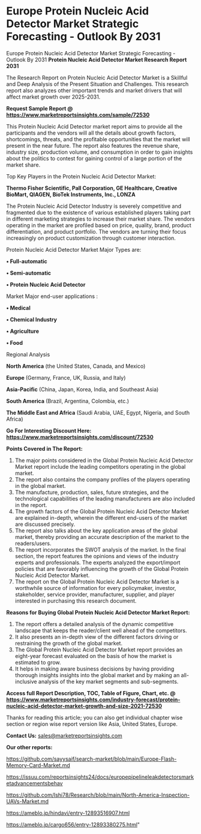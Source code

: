 # Europe Protein Nucleic Acid Detector Market Strategic Forecasting - Outlook By 2031
 Europe Protein Nucleic Acid Detector Market Strategic Forecasting - Outlook By 2031
<strong>Protein Nucleic Acid Detector Market Research Report 2031</strong>

The Research Report on Protein Nucleic Acid Detector Market is a Skillful and Deep Analysis of the Present Situation and Challenges. This research report also analyzes other important trends and market drivers that will affect market growth over 2025-2031.

<strong>Request Sample Report @ <a href=https://www.marketreportsinsights.com/sample/72530>https://www.marketreportsinsights.com/sample/72530</a></strong>

This Protein Nucleic Acid Detector market report aims to provide all the participants and the vendors will all the details about growth factors, shortcomings, threats, and the profitable opportunities that the market will present in the near future. The report also features the revenue share, industry size, production volume, and consumption in order to gain insights about the politics to contest for gaining control of a large portion of the market share.

Top Key Players in the Protein Nucleic Acid Detector Market:

<strong>Thermo Fisher Scientific, Pall Corporation, GE Healthcare, Creative BioMart, QIAGEN, BioTek Instruments, Inc., LONZA</strong>

The Protein Nucleic Acid Detector Industry is severely competitive and fragmented due to the existence of various established players taking part in different marketing strategies to increase their market share. The vendors operating in the market are profiled based on price, quality, brand, product differentiation, and product portfolio. The vendors are turning their focus increasingly on product customization through customer interaction.

Protein Nucleic Acid Detector Market Major Types are:

<strong>• Full-automatic

• Semi-automatic

• Protein Nucleic Acid Detector</strong>

Market Major end-user applications :

<strong>• Medical

• Chemical Industry

• Agriculture

• Food</strong>

Regional Analysis

</u><strong><b>North America</b></strong> (the United States, Canada, and Mexico)

<strong><b>Europe </b></strong>(Germany, France, UK, Russia, and Italy)

<strong><b>Asia-Pacific</b></strong> (China, Japan, Korea, India, and Southeast Asia)

<strong><b>South America</b></strong> (Brazil, Argentina, Colombia, etc.)

<strong><b>The Middle East and Africa</b></strong> (Saudi Arabia, UAE, Egypt, Nigeria, and South Africa)

<strong>Go For Interesting Discount Here: <a href=https://www.marketreportsinsights.com/discount/72530>https://www.marketreportsinsights.com/discount/72530</a></strong>

<strong>Points Covered in The Report:</strong>
<ol>
  <li>The major points considered in the Global Protein Nucleic Acid Detector Market report include the leading competitors operating in the global market.</li>
  <li>The report also contains the company profiles of the players operating in the global market.</li>
  <li>The manufacture, production, sales, future strategies, and the technological capabilities of the leading manufacturers are also included in the report.</li>
  <li>The growth factors of the Global Protein Nucleic Acid Detector Market are explained in-depth, wherein the different end-users of the market are discussed precisely.</li>
  <li>The report also talks about the key application areas of the global market, thereby providing an accurate description of the market to the readers/users.</li>
  <li>The report incorporates the SWOT analysis of the market. In the final section, the report features the opinions and views of the industry experts and professionals. The experts analyzed the export/import policies that are favorably influencing the growth of the Global Protein Nucleic Acid Detector Market.</li>
  <li>The report on the Global Protein Nucleic Acid Detector Market is a worthwhile source of information for every policymaker, investor, stakeholder, service provider, manufacturer, supplier, and player interested in purchasing this research document.</li>
</ol>
<strong>Reasons for Buying Global Protein Nucleic Acid Detector Market Report:</strong>

<ol>
  <li>The report offers a detailed analysis of the dynamic competitive landscape that keeps the reader/client well ahead of the competitors.</li>
  <li>It also presents an in-depth view of the different factors driving or restraining the growth of the global market.</li>
  <li>The Global Protein Nucleic Acid Detector Market report provides an eight-year forecast evaluated on the basis of how the market is estimated to grow.</li>
  <li>It helps in making aware business decisions by having providing thorough insights insights into the global market and by making an all-inclusive analysis of the key market segments and sub-segments.</li>
</ol>
<strong>Access full Report Description, TOC, Table of Figure, Chart, etc. @ <a href=https://www.marketreportsinsights.com/industry-forecast/protein-nucleic-acid-detector-market-growth-and-size-2021-72530>https://www.marketreportsinsights.com/industry-forecast/protein-nucleic-acid-detector-market-growth-and-size-2021-72530</a></strong>


Thanks for reading this article; you can also get individual chapter wise section or region wise report version like Asia, United States, Europe.

<strong>Contact Us:</strong>
sales@marketreportsinsights.com

<strong>Our other reports:</strong>

<a href=https://github.com/sayysaif/search-market/blob/main/Europe-Flash-Memory-Card-Market.md>https://github.com/sayysaif/search-market/blob/main/Europe-Flash-Memory-Card-Market.md</a>

<a href=https://issuu.com/reportsinsights24/docs/europepipelineleakdetectorsmarketadvancementsbehav>https://issuu.com/reportsinsights24/docs/europepipelineleakdetectorsmarketadvancementsbehav</a>

<a href=https://github.com/Ishi78/Research/blob/main/North-America-Inspection-UAVs-Market.md>https://github.com/Ishi78/Research/blob/main/North-America-Inspection-UAVs-Market.md</a>

<a href=https://ameblo.jp/hindavi/entry-12893516907.html>https://ameblo.jp/hindavi/entry-12893516907.html</a>

<a href=https://ameblo.jp/cargo656/entry-12893380275.html>https://ameblo.jp/cargo656/entry-12893380275.html</a>"
